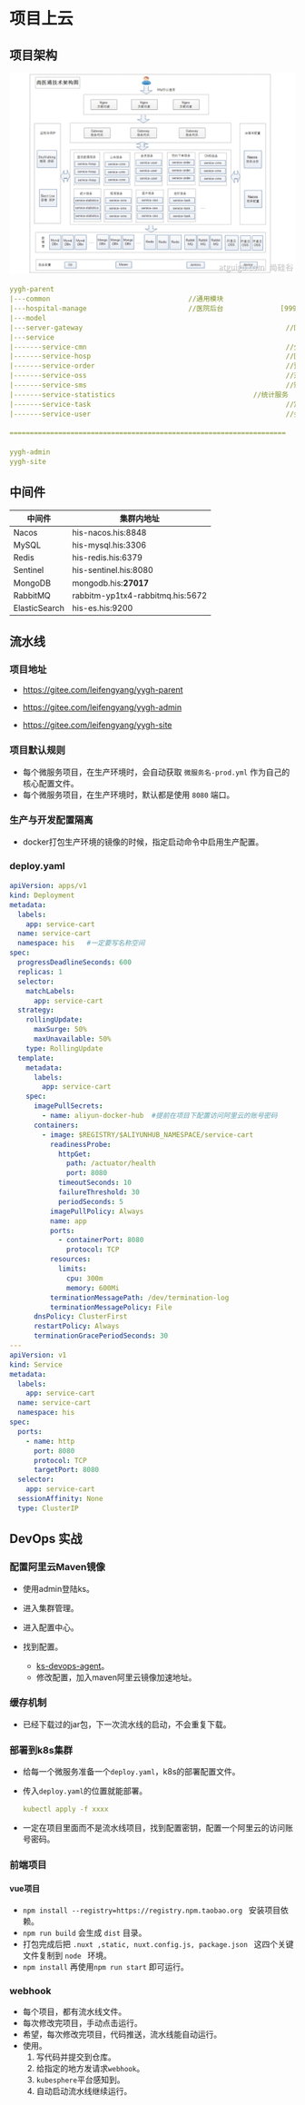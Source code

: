 # 项目上云

## 项目架构

![page_1](image/page_1.png)

```yaml
yygh-parent
|---common                                  //通用模块
|---hospital-manage                         //医院后台				[9999]   
|---model																		//数据模型
|---server-gateway													//网关    				[80]
|---service																	//微服务层
|-------service-cmn													//公共服务				[8202]
|-------service-hosp												//医院数据服务		[8201]
|-------service-order												//预约下单服务		[8206]
|-------service-oss													//对象存储服务		[8205]
|-------service-sms													//短信服务				[8204]
|-------service-statistics									//统计服务				[8208]
|-------service-task												//定时服务				[8207]
|-------service-user												//会员服务				[8203]

====================================================================

yygh-admin																	//医院管理后台		[9528]
yygh-site																		//挂号平台				[3000]
```

## 中间件

| 中间件        | 集群内地址                       |
| ------------- | -------------------------------- |
| Nacos         | his-nacos.his:8848               |
| MySQL         | his-mysql.his:3306               |
| Redis         | his-redis.his:6379               |
| Sentinel      | his-sentinel.his:8080            |
| MongoDB       | mongodb.his:**27017**            |
| RabbitMQ      | rabbitm-yp1tx4-rabbitmq.his:5672 |
| ElasticSearch | his-es.his:9200                  |

## 流水线

### 项目地址

- https://gitee.com/leifengyang/yygh-parent

- https://gitee.com/leifengyang/yygh-admin

- https://gitee.com/leifengyang/yygh-site

### 项目默认规则

- 每个微服务项目，在生产环境时，会自动获取   ` 微服务名-prod.yml ` 作为自己的核心配置文件。
- 每个微服务项目，在生产环境时，默认都是使用 `8080` 端口。

### 生产与开发配置隔离

- docker打包生产环境的镜像的时候，指定启动命令中启用生产配置。


### deploy.yaml

```yaml
apiVersion: apps/v1
kind: Deployment
metadata:
  labels:
    app: service-cart
  name: service-cart
  namespace: his   #一定要写名称空间
spec:
  progressDeadlineSeconds: 600
  replicas: 1
  selector:
    matchLabels:
      app: service-cart
  strategy:
    rollingUpdate:
      maxSurge: 50%
      maxUnavailable: 50%
    type: RollingUpdate
  template:
    metadata:
      labels:
        app: service-cart
    spec:
      imagePullSecrets:
        - name: aliyun-docker-hub  #提前在项目下配置访问阿里云的账号密码
      containers:
        - image: $REGISTRY/$ALIYUNHUB_NAMESPACE/service-cart
          readinessProbe:
            httpGet:
              path: /actuator/health
              port: 8080
            timeoutSeconds: 10
            failureThreshold: 30
            periodSeconds: 5
          imagePullPolicy: Always
          name: app
          ports:
            - containerPort: 8080
              protocol: TCP
          resources:
            limits:
              cpu: 300m
              memory: 600Mi
          terminationMessagePath: /dev/termination-log
          terminationMessagePolicy: File
      dnsPolicy: ClusterFirst
      restartPolicy: Always
      terminationGracePeriodSeconds: 30
---
apiVersion: v1
kind: Service
metadata:
  labels:
    app: service-cart
  name: service-cart
  namespace: his
spec:
  ports:
    - name: http
      port: 8080
      protocol: TCP
      targetPort: 8080
  selector:
    app: service-cart
  sessionAffinity: None
  type: ClusterIP
```

## DevOps 实战

### 配置阿里云Maven镜像

- 使用admin登陆ks。
- 进入集群管理。

- 进入配置中心。
- 找到配置。
  - [ks-devops-agent](http://139.198.165.238:30880/clusters/default/projects/kubesphere-devops-system/configmaps/ks-devops-agent)。
  - 修改配置，加入maven阿里云镜像加速地址。


### 缓存机制

- 已经下载过的jar包，下一次流水线的启动，不会重复下载。


### 部署到k8s集群

- 给每一个微服务准备一个`deploy.yaml`，k8s的部署配置文件。

- 传入`deploy.yaml`的位置就能部署。

  ```yaml
  kubectl apply -f xxxx
  ```

- 一定在项目里面而不是流水线项目，找到配置密钥，配置一个阿里云的访问账号密码。

### 前端项目

#### vue项目

- `npm install --registry=https://registry.npm.taobao.org ` 安装项目依赖。
- `npm run build` 会生成 `dist` 目录。
- 打包完成后把 `.nuxt ,static, nuxt.config.js, package.json ` 这四个关键文件复制到 `node ` 环境。
- `npm install` 再使用`npm run start` 即可运行。

### webhook

- 每个项目，都有流水线文件。
- 每次修改完项目，手动点击运行。
- 希望，每次修改完项目，代码推送，流水线能自动运行。
- 使用。
  1. 写代码并提交到仓库。
  2. 给指定的地方发请求`webhook`。
  3. `kubesphere`平台感知到。
  4. 自动启动流水线继续运行。
